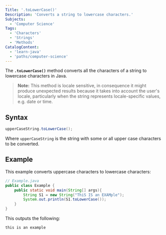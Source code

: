 ```yaml
---
Title: '.toLowerCase()'
Description: 'Converts a string to lowercase characters.'
Subjects:
  - 'Computer Science'
Tags:
  - 'Characters'
  - 'Strings'
  - 'Methods'
CatalogContent:
  - 'learn-java'
  - 'paths/computer-science'
---
```


The **`.toLowerCase()`** method converts all the characters of a string to lowercase characters in Java.

> **Note:** This method is locale sensitive, in consequence it might produce unexpected results because it takes into account the user's locale, particularly when the string represents locale-specific values, e.g. date or time.

## Syntax

```java
upperCaseString.toLowerCase();
```

Where `upperCaseString` is the string with some or all upper case characters to be converted.

## Example

This example converts uppercase characters to lowercase characters:

```java
// Example.java
public class Example {
    public static void main(String[] args){
        String S1 = new String("ThiS IS an EXAMple");
        System.out.println(S1.toLowerCase());
    }
}
```

This outputs the following:

```shell
this is an example
```
